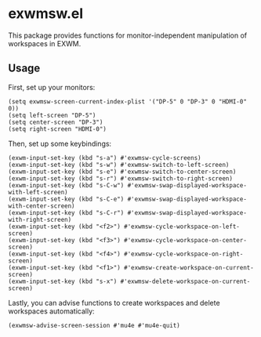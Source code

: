 # exwmsw.el

This package provides functions for monitor-independent manipulation of workspaces in EXWM.

## Usage

First, set up your monitors:

```elisp
(setq exwmsw-screen-current-index-plist '("DP-5" 0 "DP-3" 0 "HDMI-0" 0))
(setq left-screen "DP-5")
(setq center-screen "DP-3")
(setq right-screen "HDMI-0")
```

Then, set up some keybindings:

```elisp
(exwm-input-set-key (kbd "s-a") #'exwmsw-cycle-screens)
(exwm-input-set-key (kbd "s-w") #'exwmsw-switch-to-left-screen)
(exwm-input-set-key (kbd "s-e") #'exwmsw-switch-to-center-screen)
(exwm-input-set-key (kbd "s-r") #'exwmsw-switch-to-right-screen)
(exwm-input-set-key (kbd "s-C-w") #'exwmsw-swap-displayed-workspace-with-left-screen)
(exwm-input-set-key (kbd "s-C-e") #'exwmsw-swap-displayed-workspace-with-center-screen)
(exwm-input-set-key (kbd "s-C-r") #'exwmsw-swap-displayed-workspace-with-right-screen)
(exwm-input-set-key (kbd "<f2>") #'exwmsw-cycle-workspace-on-left-screen)
(exwm-input-set-key (kbd "<f3>") #'exwmsw-cycle-workspace-on-center-screen)
(exwm-input-set-key (kbd "<f4>") #'exwmsw-cycle-workspace-on-right-screen)
(exwm-input-set-key (kbd "<f1>") #'exwmsw-create-workspace-on-current-screen)
(exwm-input-set-key (kbd "s-x") #'exwmsw-delete-workspace-on-current-screen)
```

Lastly, you can advise functions to create workspaces and delete workspaces automatically:
```elisp
(exwmsw-advise-screen-session #'mu4e #'mu4e-quit)
```
